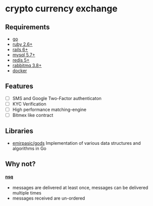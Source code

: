 # crypto currency exchange

## Requirements

* [go](https://golang.org/)
* [ruby 2.6+](https://www.ruby-lang.org/en/)
* [rails 6+](https://rubyonrails.org/)
* [mysql 5.7+](https://www.mysql.com/cn/)
* [redis 5+](https://redis.io/)
* [rabbitmq 3.8+](https://www.rabbitmq.com/)
* [docker](https://www.docker.com/)

## Features

* [ ] SMS and Google Two-Factor authenticaton
* [ ] KYC Verification
* [ ] High performance matching-engine
* [ ] Bitmex like contract

## Libraries

* [emirpasic/gods](https://github.com/emirpasic/gods) Implementation of various data structures and algorithms in Go

## Why not?

#### [nsq](https://nsq.io/overview/features_and_guarantees.html)

* messages are delivered at least once, messages can be delivered multiple times
* messages received are un-ordered
